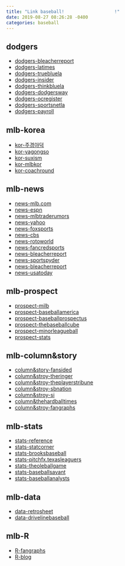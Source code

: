 ```yaml
---
title: "Link baseball!                   !"
date: 2019-08-27 08:26:28 -0400
categories: baseball
---
```


## dodgers
* [dodgers-bleacherreport] 
* [dodgers-latimes] 
* [dodgers-truebluela]
* [dodgers-insider]
* [dodgers-thinkbluela]
* [dodgers-dodgersway]
* [dodgers-ocregister]
* [dodgers-sportsnetla]
* [dodgers-payroll]

## mlb-korea
* [kor-주경야덕]
* [kor-yagongso]
* [kor-suxism]
* [kor-mlbkor]
* [kor-coachround]

## mlb-news
* [news-mlb.com]
* [news-espn]
* [news-mlbtraderumors]
* [news-yahoo]
* [news-foxsports]
* [news-cbs]
* [news-rotoworld]
* [news-fancredsports]
* [news-bleacherreport]
* [news-sportspyder]
* [news-bleacherreport]
* [news-usatoday]

## mlb-prospect
* [prospect-milb]
* [prospect-baseballamerica]
* [prospect-baseballprospectus]
* [prospect-thebaseballcube]
* [prospect-minorleagueball]
* [prospect-stats]

## mlb-column&story
* [column&story-fansided]
* [column&stroy-theringer]
* [column&stroy-theplayerstribune]
* [column&stroy-sbnation]
* [column&stroy-si]
* [column&thehardballtimes]
* [column&stroy-fangraphs]

## mlb-stats
* [stats-reference]
* [stats-statcorner]
* [stats-brooksbaseball]
* [stats-pitchfx.texasleaguers]
* [stats-theoleballgame]
* [stats-baseballsavant]
* [stats-baseballanalysts]

## mlb-data
* [data-retrosheet]
* [data-drivelinebaseball]

## mlb-R
* [R-fangraphs]
* [R-blog]

[dodgers-bleacherreport]: https://bleacherreport.com/los-angeles-dodgers
[dodgers-latimes]: https://www.latimes.com/sports/dodgers
[dodgers-truebluela]: https://www.truebluela.com/
[dodgers-insider]: https://dodgers.mlblogs.com/
[dodgers-thinkbluela]: http://www.thinkbluela.com/
[dodgers-dodgersway]: https://dodgersway.com/
[dodgers-ocregister]: https://www.ocregister.com/sports/mlb/los-angeles-dodgers/
[dodgers-sportsnetla]: http://www.sportsnetla.com
[dodgers-payroll]: https://www.spotrac.com/mlb/los-angeles-dodgers/payroll/

[kor-주경야덕]: https://post.naver.com/my.nhn?memberNo=25448623
[kor-yagongso]: http://www.yagongso.com/
[kor-suxism]: http://suxism.com/
[kor-mlbkor]: http://mlb.mbcsportsplus.com/#07D0
[kor-coachround]: http://coachround.com/

[news-mlb.com]: https://www.mlb.com/
[news-espn]: http://www.espn.com/mlb/
[news-mlbtraderumors]: https://www.mlbtraderumors.com/
[news-yahoo]: https://sports.yahoo.com/mlb/
[news-foxsports]: http://www.foxsports.com/mlb
[news-cbs]: https://www.cbssports.com/mlb/
[news-rotoworld]: http://www.rotoworld.com/sports/mlb/baseball?ls=roto:mlb:gnav
[news-fancredsports]: https://fancredsports.com/Categories/baseball
[news-bleacherreport]: http://bleacherreport.com/mlb
[news-sportspyder]: http://sportspyder.com/sports/mlb/news
[news-bleacherreport]: http://bleacherreport.com/mlb
[news-usatoday]: https://www.usatoday.com/sports/mlb/

[prospect-milb]: https://www.milb.com/
[prospect-baseballamerica]: https://www.baseballamerica.com/
[prospect-baseballprospectus]: https://www.baseballprospectus.com
[prospect-thebaseballcube]: http://www.thebaseballcube.com/prospects/
[prospect-minorleagueball]: https://www.minorleagueball.com/
[prospect-stats]: https://www.mlb.com/prospects/stats

[column&story-fansided]: https://fansided.com/mlb/
[column&stroy-theringer]: https://www.theringer.com/mlb
[column&stroy-theplayerstribune]: https://www.theplayerstribune.com/en-us/sports/baseball
[column&stroy-sbnation]: https://www.sbnation.com/mlb
[column&stroy-si]: https://www.si.com/mlb
[column&thehardballtimes]: https://tht.fangraphs.com/
[column&stroy-fangraphs]: https://www.fangraphs.com/

[stats-reference]: http://www.baseball-reference.com/
[stats-statcorner]: http://www.statcorner.com/index.php
[stats-brooksbaseball]: http://www.brooksbaseball.net
[stats-pitchfx.texasleaguers]: http://pitchfx.texasleaguers.com/
[stats-theoleballgame]: http://www.theoleballgame.com
[stats-baseballsavant]: https://baseballsavant.mlb.com/about
[stats-baseballanalysts]: http://baseballanalysts.com/archives/fx_visualizatio_1/

[data-retrosheet]: https://www.retrosheet.org/game.html
[data-drivelinebaseball]: https://www.drivelinebaseball.com/

[R-fangraphs]: https://tht.fangraphs.com/tht-live/importing-data-into-r/
[R-blog]: https://cinema4dr12.tistory.com/1061?category=675738





